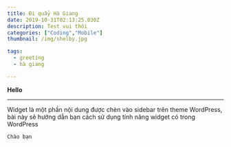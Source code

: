 ```yaml
---
title: Đi quẩy Hà Giang
date: 2019-10-31T02:13:25.030Z
description: Test vui thôi
categories: ["Coding","Mobile"]
thumbnail: /img/shelby.jpg

tags:
  - greeting
  - hà giang

---
```

**Hello**

****

Widget là một phần nội dung được chèn vào sidebar trên theme WordPress, bài này sẽ hướng dẫn bạn cách sử dụng tính năng widget có trong WordPress

```
Chào bạn
```
